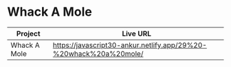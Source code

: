 # Whack A Mole

| Project      | Live URL                                                          |
| ------------ | ----------------------------------------------------------------- |
| Whack A Mole | https://javascript30-ankur.netlify.app/29%20-%20whack%20a%20mole/ |
